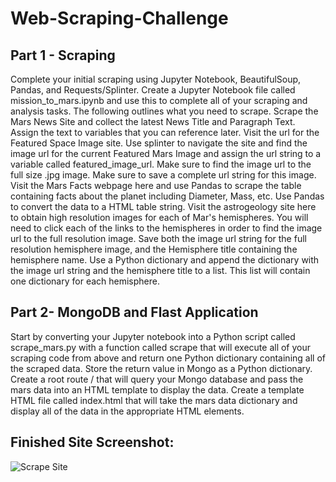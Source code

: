 # Web-Scraping-Challenge

## Part 1 - Scraping
Complete your initial scraping using Jupyter Notebook, BeautifulSoup, Pandas, and Requests/Splinter.
Create a Jupyter Notebook file called mission_to_mars.ipynb and use this to complete all of your scraping and analysis tasks. The following outlines what you need to scrape.
Scrape the Mars News Site and collect the latest News Title and Paragraph Text. Assign the text to variables that you can reference later.
Visit the url for the Featured Space Image site.
Use splinter to navigate the site and find the image url for the current Featured Mars Image and assign the url string to a variable called featured_image_url.
Make sure to find the image url to the full size .jpg image. Make sure to save a complete url string for this image.
Visit the Mars Facts webpage here and use Pandas to scrape the table containing facts about the planet including Diameter, Mass, etc.
Use Pandas to convert the data to a HTML table string.
Visit the astrogeology site here to obtain high resolution images for each of Mar's hemispheres.
You will need to click each of the links to the hemispheres in order to find the image url to the full resolution image.
Save both the image url string for the full resolution hemisphere image, and the Hemisphere title containing the hemisphere name. 
Use a Python dictionary and append the dictionary with the image url string and the hemisphere title to a list. This list will contain one dictionary for each hemisphere.

## Part 2- MongoDB and Flast Application
Start by converting your Jupyter notebook into a Python script called scrape_mars.py with a function called scrape that will execute all of your scraping code from above and 
return one Python dictionary containing all of the scraped data.
Store the return value in Mongo as a Python dictionary.
Create a root route / that will query your Mongo database and pass the mars data into an HTML template to display the data.
Create a template HTML file called index.html that will take the mars data dictionary and display all of the data in the appropriate HTML elements. 

## Finished Site Screenshot:

![Scrape Site]()

